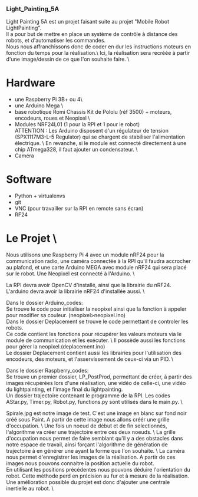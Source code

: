 ### Light_Painting_5A

Light Painting 5A est un projet faisant suite au projet "Mobile Robot LightPainting". \
Il a pour but de mettre en place un système de contrôle à distance des robots, et d'automatiser les commandes. \
Nous nous affranchissons donc de coder en dur les instructions moteurs en fonction du temps pour la réalisation.\ 
Ici, la réalisation sera recréée à partir d'une image/dessin de ce que l'on souhaite faire. \

# Hardware

- une Raspberry Pi 3B+ ou 4\
- une Arduino Mega \
- base robotique Romi Chassis Kit de Pololu (réf 3500) + moteurs, encodeurs, roues et Neopixel \
- Modules NRF24L01 (1 pour la RPI et 1 pour le robot) \
ATTENTION : Les Arduino disposent d'un régulateur de tension (SPX1117M3-L-5 Regulator) qui se chargent de stabiliser l'alimentation électrique. \ En revanche, si le module est connecté directement à une chip ATmega328, il faut ajouter un condensateur. \
- Caméra

# Software
 
- Python + virtualenvs
- git
- VNC (pour travailler sur la RPI en remote sans écran)
- RF24

# Le Projet \
Nous utilisons une Raspberry Pi 4 avec un module nRF24 pour la communication radio, une caméra connectée à la RPI qu'il faudra accrocher au plafond, et une carte Arduino
MEGA avec module nRF24 qui sera placé sur le robot. Une Neopixel est connecté à l'Arduino. \

La RPI devra avoir OpenCV d'installé, ainsi que la librairie du nRF24. \
L'arduino devra avoir la librairie nRF24 d'installée aussi. \

Dans le dossier Arduino_codes: \
Se trouve le code pour initialiser la neopixel ainsi que la fonction à appeler pour modifier sa couleur. (neopixel>neopixel.ino) \
Dans le dossier Deplacement se trouve le code permettant de controler les robots. \
Ce code contient les fonctions pour récupérer les valeurs moteurs via le module de communication et les exécuter. \ 
Il possède aussi les fonctions pour gérer la neopixel.(deplacement.ino) \
Le dossier Deplacement contient aussi les librairies pour l'utilisation des encodeurs, des moteurs, et l'asservissement de ceux-ci via un PID. \

Dans le dossier Raspberry_codes: \
Se trouve un premier dossier, LP_PostProd, permettant de créer, à partir des images récupérées lors d'une réalisation, une vidéo de celle-ci, une vidéo du lightpainting, 
et l'image final du lightpainting. \
Un dossier trajectoire contenant le programme de la RPI. Les codes AStar.py, Timer.py, Robot.py, functions.py sont utilisés dans le main.py. \

Spirale.jpg est notre image de test. C'est une image en blanc sur fond noir créé sous Paint. A partir de cette image nous allons créér une grille d'occupation. \ 
Une fois un noeud de début et de fin selectionnés, l'algorithme va créer une trajectoire entre ces deux noeuds. \ 
La grille d'occupation nous permet de faire semblant qu'il y a des obstacles dans notre espace de travail, ainsi forçant l'algorithme de génération de trajectoire à en générer une ayant la forme que l'on souhaite. \ 
La caméra nous permet d'enregistrer les images de la réalisation. A partir de ces images nous pouvons connaitre la position actuelle du robot. \
En utilisant les positions précédentes nous pouvons déduire l'orientation du robot. Cette méthode perd en précision au fur et à mesure de la réalisation. \
Une amélioration possible du projet est donc d'ajouter une centrale inertielle au robot. \

